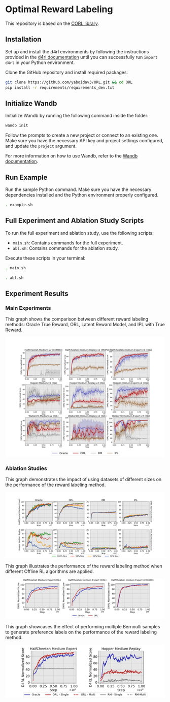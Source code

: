 # Optimal Reward Labeling

This repository is based on the [CORL library](https://github.com/tinkoff-ai/CORL).

## Installation

Set up and install the d4rl environments by following the instructions provided in the [d4rl documentation](https://github.com/Farama-Foundation/D4RL) until you can successfully run `import d4rl` in your Python environment.

Clone the GitHub repository and install required packages:

```bash
git clone https://github.com/yaboidav3/ORL.git && cd ORL
pip install -r requirements/requirements_dev.txt
```

## Initialize Wandb

Initialize Wandb by running the following command inside the folder:

```bash
wandb init
```

Follow the prompts to create a new project or connect to an existing one. Make sure you have the necessary API key and project settings configured, and update the `project` argument.

For more information on how to use Wandb, refer to the [Wandb documentation](https://docs.wandb.ai/).

## Run Example

Run the sample Python command. Make sure you have the necessary dependencies installed and the Python environment properly configured.

```bash
. example.sh
```

## Full Experiment and Ablation Study Scripts

To run the full experiment and ablation study, use the following scripts:

- `main.sh`: Contains commands for the full experiment.
- `abl.sh`: Contains commands for the ablation study.


Execute these scripts in your terminal:


```bash
. main.sh
```

```bash
. abl.sh
```

## Experiment Results

### Main Experiments

This graph shows the comparison between different reward labeling methods: Oracle True Reward, ORL, Latent Reward Model, and IPL with True Reward.

![Graph 1](results/graphs/main_exp.png)

### Ablation Studies

This graph demonstrates the impact of using datasets of different sizes on the performance of the reward labeling method.

![Graph 2](results/graphs/size.png)

This graph illustrates the performance of the reward labeling method when different Offline RL algorithms are applied.

![Graph 3](results/graphs/algo.png)

This graph showcases the effect of performing multiple Bernoulli samples to generate preference labels on the performance of the reward labeling method.

![Graph 4](results/graphs/bernoulli.png)
